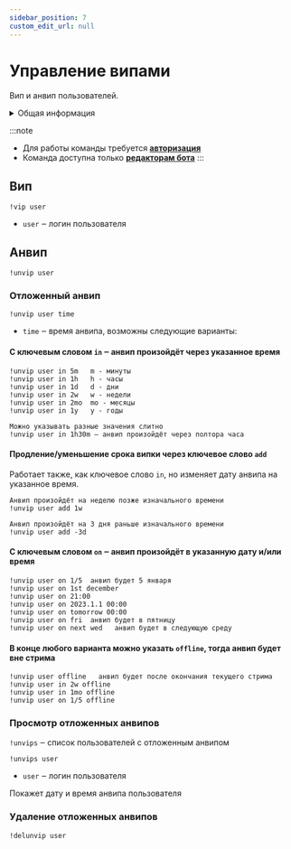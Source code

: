 ```yaml
---
sidebar_position: 7
custom_edit_url: null
---
```


# Управление випами

Вип и анвип пользователей.

<details>
  <summary>Общая информация</summary>
  <ul>
    <li><b>Название:</b> vip</li>
    <li><b>Элиасы:</b> unvip, unvips, delunvip</li>
    <li><b>Кулдаун:</b> общий 3 секунды</li>
    <li><a href="https://github.com/Relanit/ModBoty/blob/master/ModBoty/cogs/vips.py"><b>Исходный код</b></a></li>
  </ul>
</details>

:::note
- Для работы команды требуется **[авторизация](../auth.md)**
- Команда доступна только **[редакторам бота](./editors.md)**
:::

## Вип
`!vip user`
- `user` ‒ логин пользователя

## Анвип

`!unvip user`

### Отложенный анвип

`!unvip user time`
- `time` ‒ время анвипа, возможны следующие варианты:

#### С ключевым словом `in` ‒ анвип произойдёт через указанное время

    !unvip user in 5m   m - минуты
    !unvip user in 1h   h - часы
    !unvip user in 1d   d - дни
    !unvip user in 2w   w - недели
    !unvip user in 2mo  mo - месяцы
    !unvip user in 1y   y - годы

    Можно указывать разные значения слитно
    !unvip user in 1h30m ‒ анвип произойдёт через полтора часа

#### Продление/уменьшение срока випки через ключевое слово `add`

Работает также, как ключевое слово `in`, но изменяет дату анвипа на указанное время.

    Анвип произойдёт на неделю позже изначального времени
    !unvip user add 1w

    Анвип произойдёт на 3 дня раньше изначального времени
    !unvip user add -3d

#### С ключевым словом `on` ‒ анвип произойдёт в указанную дату и/или время

    !unvip user on 1/5  анвип будет 5 января
    !unvip user on 1st december
    !unvip user on 21:00
    !unvip user on 2023.1.1 00:00
    !unvip user on tomorrow 00:00
    !unvip user on fri  анвип будет в пятницу
    !unvip user on next wed   анвип будет в следующую среду

#### В конце любого варианта можно указать `offline`, тогда анвип будет вне стрима

    !unvip user offline   анвип будет после окончания текущего стрима
    !unvip user in 2w offline
    !unvip user in 1mo offline
    !unvip user on 1/5 offline


### Просмотр отложенных анвипов

`!unvips` ‒ cписок пользователей с отложенным анвипом

`!unvips user`
- `user` ‒ логин пользователя

Покажет дату и время анвипа пользователя

### Удаление отложенных анвипов

`!delunvip user`